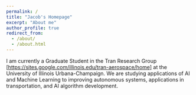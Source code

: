 ```yaml
---
permalink: /
title: "Jacob's Homepage"
excerpt: "About me"
author_profile: true
redirect_from:
  - /about/
  - /about.html
---
```


I am currently a Graduate Student in the Tran Research Group [https://sites.google.com/illinois.edu/tran-aerospace/home] at the University of Illinois Urbana-Champaign. We are studying applications of AI and Machine Learning to improving autonomous systems, applications in transportation, and AI algorithm development.
